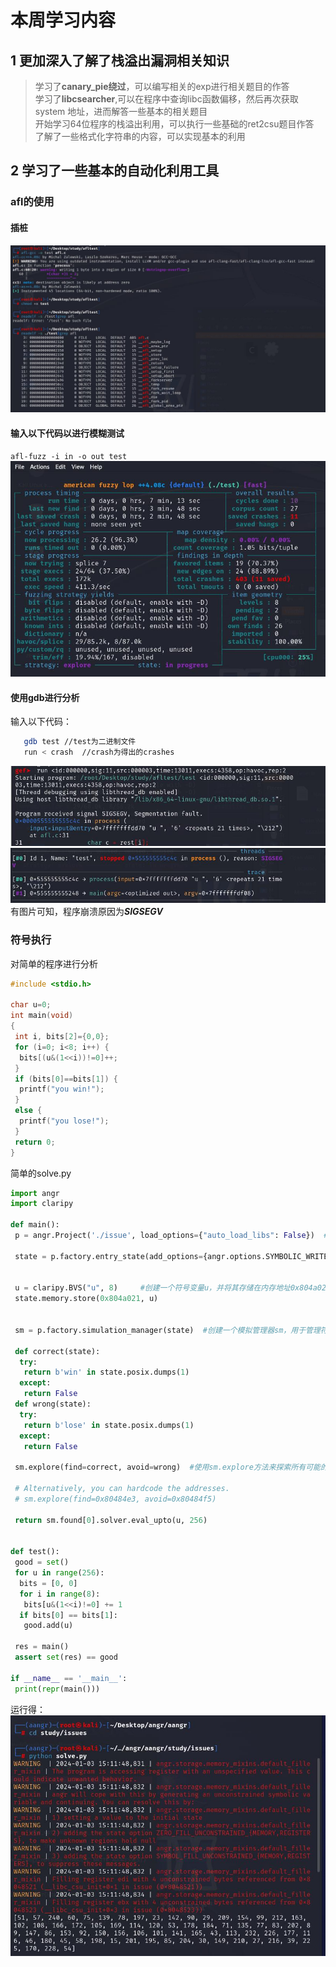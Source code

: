 # 本周学习内容

## 1 更加深入了解了栈溢出漏洞相关知识  

>学习了**canary_pie绕过**，可以编写相关的exp进行相关题目的作答  
>学习了**libcsearcher**,可以在程序中查询libc函数偏移，然后再次获取 system 地址，进而解答一些基本的相关题目  
>开始学习64位程序的栈溢出利用，可以执行一些基础的ret2csu题目作答  
>了解了一些格式化字符串的内容，可以实现基本的利用  

## 2 学习了一些基本的自动化利用工具

### afl的使用

#### 插桩  

!['截图'](./image/one.jpg)

#### 输入以下代码以进行模糊测试  

`afl-fuzz -i in -o out test`  
!['截图'](./image/two.jpg)

#### 使用gdb进行分析

输入以下代码：

```bash
   gdb test //test为二进制文件
   run < crash  //crash为得出的crashes
```

![''](./image/three.jpg)
![''](./image/four.jpg)  
有图片可知，程序崩溃原因为***SIGSEGV***  

### 符号执行

对简单的程序进行分析

```C
#include <stdio.h>

char u=0;
int main(void)
{
 int i, bits[2]={0,0};
 for (i=0; i<8; i++) {
  bits[(u&(1<<i))!=0]++;
 }
 if (bits[0]==bits[1]) {
  printf("you win!");
 }
 else {
  printf("you lose!");
 }
 return 0;
}
```

简单的solve.py  

```python
import angr
import claripy

def main():
 p = angr.Project('./issue', load_options={"auto_load_libs": False})  #load_options={"auto_load_libs": False}表示不自动加载库文件

 state = p.factory.entry_state(add_options={angr.options.SYMBOLIC_WRITE_ADDRESSES})  #add_options={angr.options.SYMBOLIC_WRITE_ADDRESSES}表示允许符号化写地址。


 u = claripy.BVS("u", 8)     #创建一个符号变量u，并将其存储在内存地址0x804a021
 state.memory.store(0x804a021, u)  


 sm = p.factory.simulation_manager(state)  #创建一个模拟管理器sm，用于管理符号执行的状态

 def correct(state):
  try:
   return b'win' in state.posix.dumps(1)
  except:
   return False
 def wrong(state):
  try:
   return b'lose' in state.posix.dumps(1)
  except:
   return False

 sm.explore(find=correct, avoid=wrong)  #使用sm.explore方法来探索所有可能的执行路径，寻找满足correct函数条件的状态，同时避免满足wrong函数条件的状态

 # Alternatively, you can hardcode the addresses.
 # sm.explore(find=0x80484e3, avoid=0x80484f5)

 return sm.found[0].solver.eval_upto(u, 256)


def test():
 good = set()
 for u in range(256):
  bits = [0, 0]
  for i in range(8):
   bits[u&(1<<i)!=0] += 1
  if bits[0] == bits[1]:
   good.add(u)

 res = main()
 assert set(res) == good

if __name__ == '__main__':
 print(repr(main()))
```

运行得：
![''](./image/five.jpg)
